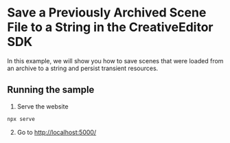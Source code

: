 # Save a Previously Archived Scene File to a String in the CreativeEditor SDK

In this example, we will show you how to save scenes that were loaded from an archive to a string and persist transient resources.

## Running the sample

1. Serve the website

```bash
npx serve
```

2. Go to [http://localhost:5000/](http://localhost:5000/)
